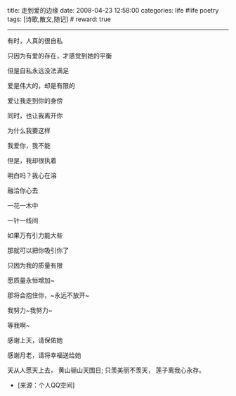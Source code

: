 title: 走到爱的边缘
date: 2008-04-23 12:58:00
categories: life #life poetry
tags: [诗歌,散文,随记]  # <!--more-->
reward: true

---

有时，人真的很自私




只因为有爱的存在，才感觉到她的平衡

<!--more-->


但是自私永远没法满足




爱是伟大的，却是有限的




爱让我走到你的身傍




同时，也让我离开你




为什么我要这样




我爱你，我不能





但是，我却很执着




明白吗？我心在溶




融洽你心去




一花一木中




一针一线间




如果万有引力能大些




那就可以把你吸引你了




只因为我的质量有限




愿质量永恒增加~




那将会抱住你，~永远不放开~




我努力~我努力~




等我啊~




感谢上天，请保佑她




感谢月老，请将幸福送给她




天从人愿天上去，
黄山骊山天围日;
只羡美丽不羡天，
莲子离我心永存。


- [来源：个人QQ空间]
